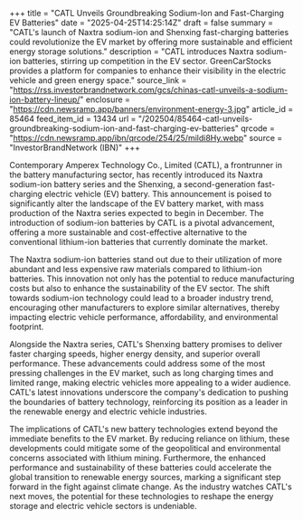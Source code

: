 +++
title = "CATL Unveils Groundbreaking Sodium-Ion and Fast-Charging EV Batteries"
date = "2025-04-25T14:25:14Z"
draft = false
summary = "CATL's launch of Naxtra sodium-ion and Shenxing fast-charging batteries could revolutionize the EV market by offering more sustainable and efficient energy storage solutions."
description = "CATL introduces Naxtra sodium-ion batteries, stirring up competition in the EV sector. GreenCarStocks provides a platform for companies to enhance their visibility in the electric vehicle and green energy space."
source_link = "https://rss.investorbrandnetwork.com/gcs/chinas-catl-unveils-a-sodium-ion-battery-lineup/"
enclosure = "https://cdn.newsramp.app/banners/environment-energy-3.jpg"
article_id = 85464
feed_item_id = 13434
url = "/202504/85464-catl-unveils-groundbreaking-sodium-ion-and-fast-charging-ev-batteries"
qrcode = "https://cdn.newsramp.app/ibn/qrcode/254/25/mildi8Hy.webp"
source = "InvestorBrandNetwork (IBN)"
+++

<p>Contemporary Amperex Technology Co., Limited (CATL), a frontrunner in the battery manufacturing sector, has recently introduced its Naxtra sodium-ion battery series and the Shenxing, a second-generation fast-charging electric vehicle (EV) battery. This announcement is poised to significantly alter the landscape of the EV battery market, with mass production of the Naxtra series expected to begin in December. The introduction of sodium-ion batteries by CATL is a pivotal advancement, offering a more sustainable and cost-effective alternative to the conventional lithium-ion batteries that currently dominate the market.</p><p>The Naxtra sodium-ion batteries stand out due to their utilization of more abundant and less expensive raw materials compared to lithium-ion batteries. This innovation not only has the potential to reduce manufacturing costs but also to enhance the sustainability of the EV sector. The shift towards sodium-ion technology could lead to a broader industry trend, encouraging other manufacturers to explore similar alternatives, thereby impacting electric vehicle performance, affordability, and environmental footprint.</p><p>Alongside the Naxtra series, CATL's Shenxing battery promises to deliver faster charging speeds, higher energy density, and superior overall performance. These advancements could address some of the most pressing challenges in the EV market, such as long charging times and limited range, making electric vehicles more appealing to a wider audience. CATL's latest innovations underscore the company's dedication to pushing the boundaries of battery technology, reinforcing its position as a leader in the renewable energy and electric vehicle industries.</p><p>The implications of CATL's new battery technologies extend beyond the immediate benefits to the EV market. By reducing reliance on lithium, these developments could mitigate some of the geopolitical and environmental concerns associated with lithium mining. Furthermore, the enhanced performance and sustainability of these batteries could accelerate the global transition to renewable energy sources, marking a significant step forward in the fight against climate change. As the industry watches CATL's next moves, the potential for these technologies to reshape the energy storage and electric vehicle sectors is undeniable.</p>
